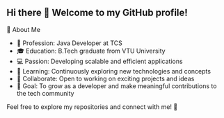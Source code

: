 ## Hi there 👋 Welcome to my GitHub profile!

👋 About Me

- 💼 Profession: Java Developer at TCS
- 🎓 Education: B.Tech graduate from VTU University
- 💻 Passion: Developing scalable and efficient applications
- 🌱 Learning: Continuously exploring new technologies and concepts
- 🤝 Collaborate: Open to working on exciting projects and ideas
- 🚀 Goal: To grow as a developer and make meaningful contributions to the tech community

Feel free to explore my repositories and connect with me! 🌟


